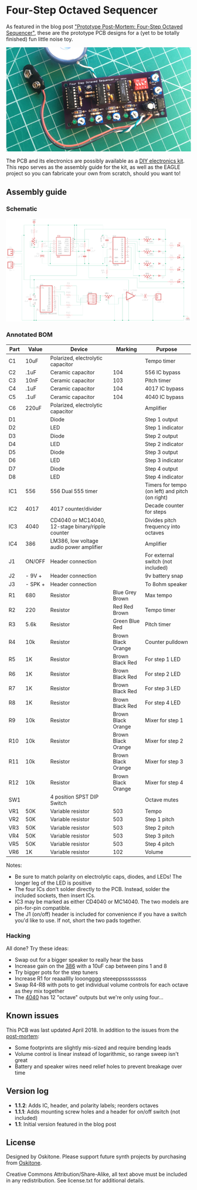 # Four-Step Octaved Sequencer

As featured in the blog post ["Prototype Post-Mortem: Four-Step Octaved Sequencer"](https://blog.tommy.sh/posts/prototype-post-mortem-four-step-octaved-sequencer/), these are the prototype PCB designs for a (yet to be totally finished) fun little noise toy.

[![Four-Step Octaved Sequencer PCB assembled](four_step-assembled-16x9-1200.jpg)](four_step-assembled.jpg)

The PCB and its electronics are possibly available as a [DIY electronics kit](https://www.oskitone.com/product/four-step-octaved-sequencer-kit). This repo serves as the assembly guide for the kit, as well as the EAGLE project so you can fabricate your own from scratch, should you want to!

## Assembly guide

### Schematic

[![Four Step Octaved Sequencer](schematic.png)](schematic.png)

### Annotated BOM

| Part | Value   | Device                                            | Marking            | Purpose                                         |
| ---- | ------- | ------------------------------------------------- | ------------------ | ----------------------------------------------- |
| C1   | 10uF    | Polarized, electrolytic capacitor                 |                    | Tempo timer                                     |
| C2   | .1uF    | Ceramic capacitor                                 | 104                | 556 IC bypass                                   |
| C3   | 10nF    | Ceramic capacitor                                 | 103                | Pitch timer                                     |
| C4   | .1uF    | Ceramic capacitor                                 | 104                | 4017 IC bypass                                  |
| C5   | .1uF    | Ceramic capacitor                                 | 104                | 4040 IC bypass                                  |
| C6   | 220uF   | Polarized, electrolytic capacitor                 |                    | Amplifier                                       |
| D1   |         | Diode                                             |                    | Step 1 output                                   |
| D2   |         | LED                                               |                    | Step 1 indicator                                |
| D3   |         | Diode                                             |                    | Step 2 output                                   |
| D4   |         | LED                                               |                    | Step 2 indicator                                |
| D5   |         | Diode                                             |                    | Step 3 output                                   |
| D6   |         | LED                                               |                    | Step 3 indicator                                |
| D7   |         | Diode                                             |                    | Step 4 output                                   |
| D8   |         | LED                                               |                    | Step 4 indicator                                |
| IC1  | 556     | 556 Dual 555 timer                                |                    | Timers for tempo (on left) and pitch (on right) |
| IC2  | 4017    | 4017 counter/divider                              |                    | Decade counter for steps                        |
| IC3  | 4040    | CD4040 or MC14040, 12-stage binary/ripple counter |                    | Divides pitch frequency into octaves            |
| IC4  | 386     | LM386, low voltage audio power amplifier          |                    | Amplifier                                       |
| J1   | ON/OFF  | Header connection                                 |                    | For external switch (not included)              |
| J2   | - 9V +  | Header connection                                 |                    | 9v battery snap                                 |
| J3   | - SPK + | Header connection                                 |                    | To 8ohm speaker                                 |
| R1   | 680     | Resistor                                          | Blue Grey Brown    | Max tempo                                       |
| R2   | 220     | Resistor                                          | Red Red Brown      | Tempo timer                                     |
| R3   | 5.6k    | Resistor                                          | Green Blue Red     | Pitch timer                                     |
| R4   | 10k     | Resistor                                          | Brown Black Orange | Counter pulldown                                |
| R5   | 1K      | Resistor                                          | Brown Black Red    | For step 1 LED                                  |
| R6   | 1K      | Resistor                                          | Brown Black Red    | For step 2 LED                                  |
| R7   | 1K      | Resistor                                          | Brown Black Red    | For step 3 LED                                  |
| R8   | 1K      | Resistor                                          | Brown Black Red    | For step 4 LED                                  |
| R9   | 10k     | Resistor                                          | Brown Black Orange | Mixer for step 1                                |
| R10  | 10k     | Resistor                                          | Brown Black Orange | Mixer for step 2                                |
| R11  | 10k     | Resistor                                          | Brown Black Orange | Mixer for step 3                                |
| R12  | 10k     | Resistor                                          | Brown Black Orange | Mixer for step 4                                |
| SW1  |         | 4 position SPST DIP Switch                        |                    | Octave mutes                                    |
| VR1  | 50K     | Variable resistor                                 | 503                | Tempo                                           |
| VR2  | 50K     | Variable resistor                                 | 503                | Step 1 pitch                                    |
| VR3  | 50K     | Variable resistor                                 | 503                | Step 2 pitch                                    |
| VR4  | 50K     | Variable resistor                                 | 503                | Step 3 pitch                                    |
| VR5  | 50K     | Variable resistor                                 | 503                | Step 4 pitch                                    |
| VR6  | 1K      | Variable resistor                                 | 102                | Volume                                          |

Notes:

- Be sure to match polarity on electrolytic caps, diodes, and LEDs! The longer leg of the LED is positive
- The four ICs don't solder directly to the PCB. Instead, solder the included sockets, then insert ICs.
- IC3 may be marked as either CD4040 or MC14040. The two models are pin-for-pin compatible.
- The J1 (on/off) header is included for convenience if you have a switch you'd like to use. If not, short the two pads together.

### Hacking

All done? Try these ideas:

- Swap out for a bigger speaker to really hear the bass
- Increase gain on the [386](https://www.ti.com/lit/ds/symlink/lm386.pdf) with a 10uF cap between pins 1 and 8
- Try bigger pots for the step tuners
- Increase R1 for reaaalllly looongggg steeeppsssssssss
- Swap R4-R8 with pots to get individual volume controls for each octave as they mix together
- The [4040](https://www.ti.com/lit/ds/symlink/cd4040b.pdf) has 12 "octave" outputs but we're only using four...

## Known issues

This PCB was last updated April 2018. In addition to the issues from the [post-mortem](https://blog.tommy.sh/posts/prototype-post-mortem-four-step-octaved-sequencer/):

- Some footprints are slightly mis-sized and require bending leads
- Volume control is linear instead of logarithmic, so range sweep isn't great
- Battery and speaker wires need relief holes to prevent breakage over time

## Version log

- **1.1.2**: Adds IC, header, and polarity labels; reorders octaves
- **1.1.1**: Adds mounting screw holes and a header for on/off switch (not included)
- **1.1**: Initial version featured in the blog post

## License

Designed by Oskitone. Please support future synth projects by purchasing from [Oskitone](https://www.oskitone.com/).

Creative Commons Attribution/Share-Alike, all text above must be included in any redistribution. See license.txt for additional details.
